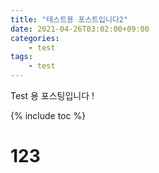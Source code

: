 ```yaml
---
title: "테스트용 포스트입니다2"
date: 2021-04-26T03:02:00+09:00
categories: 
    - test
tags: 
    - test
---
```


Test 용 포스팅입니다 !

{% include toc %}

# 123